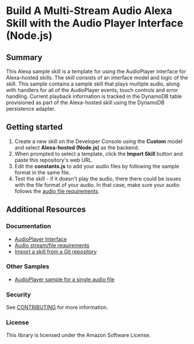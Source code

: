 # Build A Multi-Stream Audio Alexa Skill with the Audio Player Interface (Node.js)
## Summary
This Alexa sample skill is a template for using the AudioPlayer interface for Alexa-hosted skills. The skill consists of an interface model and logic of the skill. This sample contains a sample skill that plays multiple audio, along with handlers for all of the AudioPlayer events, touch controls and error handling. Current playback information is tracked in the DynamoDB table provisioned as part of the Alexa-hosted skill using the DynamoDB persistence adapter.

## Getting started
1. Create a new skill on the Developer Console using the **Custom** model and select **Alexa-hosted (Node.js)** as the backend.
2. When prompted to select a template, click the **Import Skill** button and paste this repository's web URL.
4. Edit the **constants.js** to add your audio files by following the sample format in the same file.
5. Test the skill - if it doesn't play the audio, there there could be issues with the file format of your audio. In that case, make sure your audio follows the [audio file requirements](https://developer.amazon.com/docs/alexa/custom-skills/audioplayer-interface-reference.html#audio-stream-requirements).

## Additional Resources
### Documentation
* [AudioPlayer Interface](https://developer.amazon.com/docs/alexa/custom-skills/audioplayer-interface-reference.html)
* [Audio stream/file requirements](https://developer.amazon.com/docs/alexa/custom-skills/audioplayer-interface-reference.html#audio-stream-requirements)
* [Import a skill from a Git repository](https://developer.amazon.com/docs/alexa/hosted-skills/alexa-hosted-skills-git-import.html)

### Other Samples
* [AudioPlayer sample for a single audio file](https://github.com/alexa/skill-sample-nodejs-audio-player/)

### Security 
See [CONTRIBUTING](https://github.com/alexa-samples/skill-sample-nodejs-multistream-audio-player/blob/main/CONTRIBUTING.md#security-issue-notifications) for more information.

### License 
This library is licensed under the Amazon Software License.